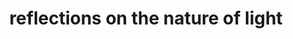 ---
permalink: /composition/reflectionsonthenatureoflight/
layout: default
title: reflections on the nature of light
instrumentation: solo piano
score: reflectionsonthenatureoflight.pdf
performance: Performed by Donald Berman at the [2013 FSU Festival of New Music](http://fsufnm.github.io). changed
categories: composition
soundcloud-id: 47580057
---